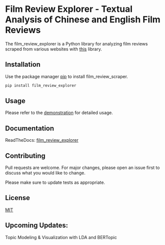 # Film Review Explorer - Textual Analysis of Chinese and English Film Reviews

The film_review_explorer is a Python library for analyzing film reviews scraped from various websites with [this](https://github.com/pip-chang/film_review_scraper) library.


## Installation

Use the package manager [pip](https://pip.pypa.io/en/stable/) to install film_review_scraper.

```bash
pip install film_review_explorer
```

## Usage

Please refer to the [demonstration](https://nbviewer.org/github/pip-chang/film_review_explorer/blob/main/demonstration.ipynb) for detailed usage.

## Documentation

ReadTheDocs: [film_review_explorer](https://film-review-explorer.readthedocs.io/en/latest/)

## Contributing

Pull requests are welcome. For major changes, please open an issue first
to discuss what you would like to change.

Please make sure to update tests as appropriate.

## License

[MIT](https://choosealicense.com/licenses/mit/)

## Upcoming Updates:
Topic Modeling & Visualization with LDA and BERTopic



